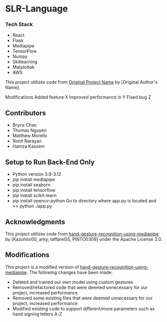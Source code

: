 # SLR-Language

### Tech Stack
- React
- Flask
- Mediapipe
- TensorFlow
- Numpy
- Skitlearning
- Matplotlab
- AWS

This project utilizes code from [Original Project Name](link-to-original-repo) by [Original Author's Name].

Modifications
Added feature X
Improved performance in Y
Fixed bug Z

## Contributors
- Bryce Chao
- Thomas Nguyen
- Matthew Morello
- Ronit Narayan
- Hamza Kassem

## Setup to Run Back-End Only
- Python version 3.9-3.12
- pip install mediapipe
- pip install seaborn
- pip install tensorflow
- pip install scikit-learn
- pip install opencv-python
Go to directory where app.py is located and >> python ./app.py


## Acknowledgments

This project utilizes code from [hand-gesture-recognition-using-mediapipe](https://github.com/Kazuhito00/hand-gesture-recognition-using-mediapipe) by [Kazuhito00, arky, taffarel55, PINTO0309] under the Apache License 2.0.

## Modifications

This project is a modified version of [hand-gesture-recognition-using-mediapipe](https://github.com/Kazuhito00/hand-gesture-recognition-using-mediapipe). The following changes have been made:
- Deleted and trained our own model using custom gestures
- Removed/refactored code that were deemed unnecessary for our project, increased performance
- Removed some existing files that were deemed unnecessary for our project, increased performance
- Modified existing code to support different/more parameters such as hand signing letters A-Z
